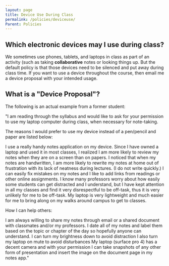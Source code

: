 ```yaml
---
layout: page
title: Device Use During Class
permalink: /policies/deviceuse/
Parent: Policies
---
```

  
## Which electronic devices may I use during class?

We sometimes use phones, tablets, and laptops in class as part of an activity (such as taking
**collaborative** notes or looking things up.
But the default policy is that those devices need to be silenced and put away during class time.
If you want to use a device throughout the course, then email me a device proposal with your intended usage.

## What is a "Device Proposal"?

The following is an actual example from a former student:

"I am reading through the syllabus and would like to ask for your permission to use my laptop
computer during class, when necessary for note-taking.

The reasons I would prefer to use my device instead of a pen/pencil and paper are listed below:

I use a really handy notes application on my device.
Since I have owned a laptop and used it in most classes, I realized I am more likely to review
my notes when they are on a screen than on papers.
I noticed that when my notes are handwritten, I am more likely to rewrite my notes at home
out of frustration with its lack of neatness during lectures. (I do not write quickly.)
I can easily fix mistakes on my notes and I like to add links from readings or other online assignments.
I know many professors worry about how easily some students can get distracted and I understand,
but I have kept attention in all my classes and find it very disrespectful to be off-task, thus it
is very unlikely for me to be off-task.
My laptop is very lightweight and much easier for me to bring along on my walks around campus to get to classes.

How I can help others:

I am always willing to share my notes through email or a shared document with classmates and/or my professors.
I date all of my notes and label them based on the topic or chapter of the day so hopefully anyone can understand.
I can turn my brightness down to avoid distraction
I also turn my laptop on mute to avoid disturbances
My laptop (surface pro 4) has a decent camera and with your permission I can take snapshots of
any other form of presentation and insert the image on the document page in my notes app."
